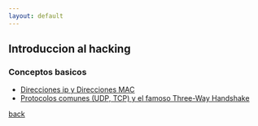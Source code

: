 ```yaml
---
layout: default
---
```


## Introduccion al hacking

### Conceptos basicos
- [Direcciones ip y Direcciones MAC](./introduccionHacking/direccionesIP.md)
- [Protocolos comunes (UDP, TCP) y el famoso Three-Way Handshake](./introduccionHacking/protocolos.md)

[back](./)
